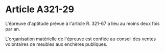 # Article A321-29

L'épreuve d'aptitude prévue à l'article R. 321-67 a lieu au moins deux fois par an.

L'organisation matérielle de l'épreuve est confiée au conseil des ventes volontaires de meubles aux enchères publiques.
